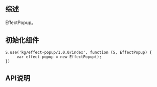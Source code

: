 ## 综述

EffectPopup。

## 初始化组件
		
    S.use('kg/effect-popup/1.0.0/index', function (S, EffectPopup) {
         var effect-popup = new EffectPopup();
    })

## API说明
